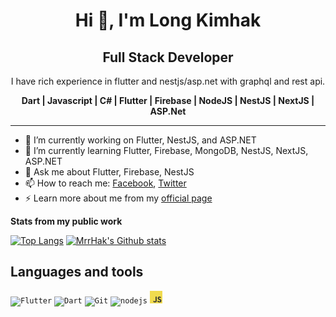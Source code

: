 <h1 align="center">Hi 👋, I'm Long Kimhak</h1>
<h2 align="center">Full Stack Developer</h2>
<p align="center">I have rich experience in flutter and nestjs/asp.net with graphql and rest api.</p>

<p align="center">
<strong>Dart | Javascript | C# | Flutter | Firebase | NodeJS | NestJS | NextJS | ASP.Net</strong>
</p>

---

- 🔭 I’m currently working on Flutter, NestJS, and ASP.NET
- 🌱 I’m currently learning Flutter, Firebase, MongoDB, NestJS, NextJS, ASP.NET
- 💬 Ask me about Flutter, Firebase, NestJS
- 📫 How to reach me: [Facebook](https://web.facebook.com/mrrhak168), [Twitter](https://twitter.com/mrrhak168)
- ⚡ Learn more about me from my [official page](https://mrrhak.com)


**Stats from my public work**

[<img src="https://github-readme-stats.vercel.app/api/top-langs/?username=mrrhak&show_icons=true&count_private=true&theme=tokyonight&langs_count=8&hide=CMake,ShaderLab,C%23,C%2B%2B&layout=compact&exclude_repo=android_kernel_samsung_gts7,twrp_device_samsung_gts7lwifi,android10_kernel_samsung_gts7lwifi,android_device_samsung_gts7lwifi,android_kernel_samsung_exynos990,android_kernel_samsung_gts7lwifi-old,proprietary_vendor_samsung_gts7lwifi,android_device_samsung_r8s,proprietary_vendor_samsung_r8s,proprietary_vendor_samsung_sm8250-common,android_device_samsung_sm8250-common,android_device_samsung_exynos990-common,kernel_samsung_exynos990,proprietary_vendor_samsung_exynos990-common,recovery_device_samsung_r8s,PatientAccess_Patched,Stagecoach_Patched,social-old,web-repo&custom_title=Most%20used%20languages" alt="Top Langs" height=180>](https://github.com/anuraghazra/github-readme-stats)
[<img src="https://github-readme-stats.vercel.app/api?username=mrrhak&show_icons=true&count_private=true&include_all_commits=true&theme=tokyonight&custom_title=MrrHak's%20GitHub%20stats" alt="MrrHak's Github stats" height=180>](https://github.com/anuraghazra/github-readme-stats)

<!-- By https://github.com/marketplace/actions/generate-snake-game-from-github-contribution-grid -->
<!--
<picture>
  <source media="(prefers-color-scheme: dark)" srcset="https://raw.githubusercontent.com/adil192/adil192/snake/github-contribution-grid-snake-dark.svg">
  <source media="(prefers-color-scheme: light)" srcset="https://raw.githubusercontent.com/adil192/adil192/snake/github-contribution-grid-snake.svg">
  <img alt="github contribution grid snake animation" src="https://raw.githubusercontent.com/adil192/adil192/snake/github-contribution-grid-snake.svg">
</picture>
-->
## Languages and tools

<code><img height="20" src="https://avatars.githubusercontent.com/u/14101776?s=20&v=4" alt="Flutter"></code>
<code><img height="20" src="https://avatars.githubusercontent.com/u/1609975?s=20&v=4" alt="Dart"></code>
<code><img height="20" src="https://avatars.githubusercontent.com/u/18133?s=20&v=4" alt="Git"></code>
<code><img height="20" src="https://avatars.githubusercontent.com/u/9950313?s=20&v=4" alt="nodejs"></code>
<code><img height="20" src="https://raw.githubusercontent.com/github/explore/80688e429a7d4ef2fca1e82350fe8e3517d3494d/topics/javascript/javascript.png" alt="javascript"></code>


